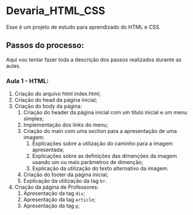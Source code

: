 # Devaria_HTML_CSS

Esse é um projeto de estudo para aprendizado do HTML e CSS.

## Passos do processo:

Aqui vou tentar fazer toda a descrição dos passos realizados durante as aulas.

### Aula 1 - HTML:

1. Criação do arquivo html index.html;
1. Criação do head da página inicial;
1. Criação do body da página:
    1. Criação do header da página inicial com um título inicial e um menu simples;
    1. Implementação dos links do menu;
    1. Criação do main com uma section para a apresentação de uma imagem:
        1. Explicações sobre a utilização do caminho para a imagem apresentada;
        1. Explicações sobre as definições das dimenções da imagem usando um ou mais parâmetros de dimenção;
        1. Explicação da utilização do texto alternativo da imagem.
    1. Criação do footer da página inicial;
    1. Explicação da utilização da tag `br`.
1. Criação da página de Professores:
    1. Apresentação da tag `div`;
    1. Apresentação da tag `article`;
    1. Apresentação da tag `p`;

